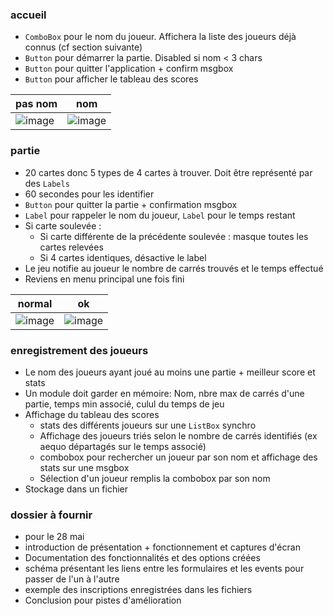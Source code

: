### accueil

* `ComboBox` pour le nom du joueur. Affichera la liste des joueurs déjà connus (cf section suivante)
* `Button` pour démarrer la partie. Disabled si nom < 3 chars
* `Button` pour quitter l'application + confirm msgbox
* `Button` pour afficher le tableau des scores

| pas nom | nom |
| --------- | ---- |
| ![image](https://user-images.githubusercontent.com/28659185/117537806-98ce9d00-b003-11eb-8a49-9aacfa090cc7.png) | ![image](https://user-images.githubusercontent.com/28659185/117537809-9ff5ab00-b003-11eb-95ab-5e4b378014be.png) |

### partie

* 20 cartes donc 5 types de 4 cartes à trouver. Doit être représenté par des `Labels`
* 60 secondes pour les identifier
* `Button` pour quitter la partie + confirmation msgbox
* `Label` pour rappeler le nom du joueur, `Label` pour le temps restant
* Si carte soulevée : 
  * Si carte différente de la précédente soulevée : masque toutes les cartes relevées
  * Si 4 cartes identiques, désactive le label
* Le jeu notifie au joueur le nombre de carrés trouvés et le temps effectué
* Reviens en menu principal une fois fini

| normal | ok |
| ------- | -- |
| ![image](https://user-images.githubusercontent.com/28659185/117537822-b3087b00-b003-11eb-8f95-1ed4f8cc5a58.png) | ![image](https://user-images.githubusercontent.com/28659185/117537893-037fd880-b004-11eb-844a-fed44bcfe7c0.png) |

### enregistrement des joueurs
* Le nom des joueurs ayant joué au moins une partie + meilleur score et stats
* Un module doit garder en mémoire: Nom, nbre max de carrés d'une partie, temps min associé, culul du temps de jeu
* Affichage du tableau des scores
  * stats des différents joueurs sur une `ListBox` synchro
  * Affichage des joueurs triés selon le nombre de carrés identifiés (ex aequo départagés sur le temps associé)
  * combobox pour rechercher un joueur par son nom et affichage des stats sur une msgbox
  * Sélection d'un joueur remplis la combobox par son nom
* Stockage dans un fichier

### dossier à fournir

- pour le 28 mai
- introduction de présentation + fonctionnement et captures d'écran
- Documentation des fonctionnalités et des options créées
- schéma présentant les liens entre les formulaires et les events pour passer de l'un à l'autre
- exemple des inscriptions enregistrées dans les fichiers
- Conclusion pour pistes d'amélioration
